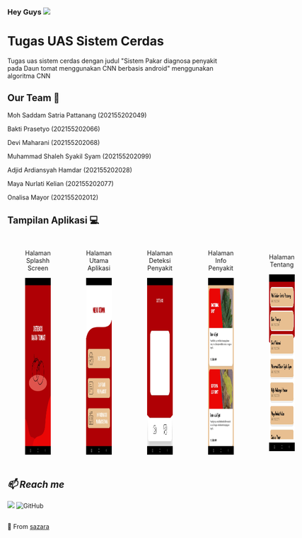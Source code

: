 ### Hey Guys <img src="https://media.giphy.com/media/mGcNjsfWAjY5AEZNw6/giphy.gif" width="50">
# Tugas UAS Sistem Cerdas

Tugas uas sistem cerdas dengan judul "Sistem Pakar diagnosa penyakit pada Daun tomat menggunakan CNN berbasis android"
menggunakan algoritma CNN

## Our Team 🌱
<p>Moh Saddam Satria Pattanang (202155202049)</p>
<p>Bakti Prasetyo (202155202066)</p>
<p>Devi Maharani (202155202068)</p>
<p>Muhammad Shaleh Syakil Syam (202155202099)</p>
<p>Adjid Ardiansyah Hamdar (202155202028)</p>
<p>Maya Nurlati Kelian (202155202077)</p>
<p>Onalisa Mayor (202155202012)</p>

## Tampilan Aplikasi 💻
<div style="display: flex; flex-direction: row; justify-content: space-between; align-items: center;">
  <figure style="margin-bottom: 20px; text-align: center;">
  <p>Halaman Splashh Screen</p>
    <img width="200" height="400" src="gambar/utama.jpg">
  </figure>
  <figure style="margin-bottom: 20px; text-align: center;">
  <p>Halaman Utama Aplikasi</p>
    <img width="200" height="400" src="gambar/utama2.jpg">
  </figure>
  <figure style="margin-bottom: 20px; text-align: center;">
  <p>Halaman Deteksi Penyakit</p>
    <img width="200" height="400" src="gambar/deteksi.jpg">
  </figure>
  <figure style="margin-bottom: 20px; text-align: center;">
  <p>Halaman Info Penyakit</p>
    <img width="200" height="400" src="gambar/infopenyakit.jpg">
  </figure>
  <figure style="margin-bottom: 20px; text-align: center;">
  <p>Halaman Tentang</p>
    <img width="200" height="400" src="gambar/tentang.jpg">
  </figure>
</div>

## *📫 Reach me*
<a href="https://instagram.com/saddamsatriia" target="_blank"><img src="https://img.shields.io/badge/-Instagram-E4405F?style=flat-square&logo=instagram&logoColor=white" /></a>
![GitHub](https://img.shields.io/badge/-GitHub-181717?style=flat-square&logo=github)

##
🚀 From [sazara](https://github.com/fay23-dam)

